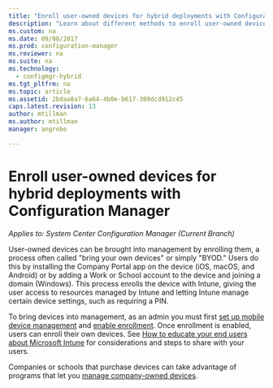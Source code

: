 ```yaml
---
title: "Enroll user-owned devices for hybrid deployments with Configuration Manager | Microsoft Docs"
description: "Learn about different methods to enroll user-owned devices for hybrid deployments with Configuration Manager."
ms.custom: na
ms.date: 09/08/2017
ms.prod: configuration-manager
ms.reviewer: na
ms.suite: na
ms.technology:
  - configmgr-hybrid
ms.tgt_pltfrm: na
ms.topic: article
ms.assetid: 2bdaa8a7-6a64-4b0e-b617-309dcd912c45
caps.latest.revision: 13
author: mtillman
ms.author: mtillman
manager: angrobe

---
```

# Enroll user-owned devices for hybrid deployments with Configuration Manager

*Applies to: System Center Configuration Manager (Current Branch)*

User-owned devices can be brought into management by enrolling them, a process often called "bring your own devices" or simply "BYOD." Users do this by installing the Company Portal app on the device (iOS, macOS, and Android) or by adding a Work or School account to the device and joining a domain (Windows). This process enrolls the device with Intune, giving the user access to resources managed by Intune and letting Intune manage certain device settings, such as requiring a PIN.

To bring devices into management, as an admin you must first [set up mobile device management](setup-hybrid-mdm.md) and [enable enrollment](enable-platform-enrollment.md). Once enrollment is enabled, users can enroll their own devices. See [How to educate your end users about Microsoft Intune](https://docs.microsoft.com/intune/end-user-educate) for considerations and steps to share with your users.

Companies or schools that purchase devices can take advantage of programs that let you [manage company-owned devices](enroll-company-owned-devices.md).
